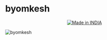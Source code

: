 # byomkesh
<p align="center">
<a href="https://is.gd/UQreTd"><img title="Made in INDIA" src="https://img.shields.io/badge/MADE%20IN-INDIA-SCRIPT?colorA=%23ff8100&colorB=%23017e40&colorC=%23ff0000&style=for-the-badge"></a>
</p>

![byomkesh](https://user-images.githubusercontent.com/56459297/147475483-facc9230-0bde-4d9f-99e7-1a9f989fb1e5.png)

